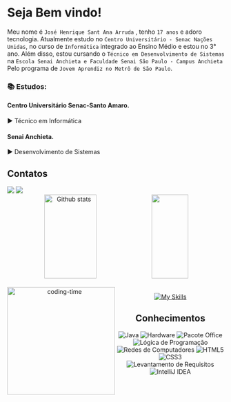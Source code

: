 # Seja Bem vindo!

Meu nome é `José Henrique Sant Ana Arruda` , tenho `17 anos` e adoro tecnologia. Atualmente estudo no `Centro Universitário - Senac Nações Unidas`, no curso de `Informática` integrado ao Ensino Médio e estou no 3° ano. Além disso, estou cursando o `Técnico em Desenvolvimento de Sistemas` na `Escola Senai Anchieta e Faculdade Senai São Paulo - Campus Anchieta` Pelo programa de `Jovem Aprendiz no Metrô de São Paulo`.

### 📚 Estudos:
#### Centro Universitário Senac-Santo Amaro.
► Técnico em Informática
#### Senai Anchieta.
► Desenvolvimento de Sistemas
 
## Contatos
<div>
<a href = "mailto:profissionaljoseh@gmail.com"><img src="https://img.shields.io/badge/Gmail-D14836?style=for-the-badge&logo=gmail&logoColor=white"></a>
<a href="https://www.linkedin.com/in/josé-henrique-25568835a" target="_blank"><img src="https://img.shields.io/badge/LinkedIn-0077B5?style=for-the-badge&logo=linkedin&logoColor=white" target="_blank"></a> <br>
</div>

<div align="center">  
  <img width="49%" height="195px" src="https://github-readme-stats.vercel.app/api?username=Henriquerssx&show_icons=true&count_private=true&hide_border=true&title_color=5d5fe8&icon_color=5d5fe8&text_color=c9d1d9&bg_color=0d1117" alt="Github stats" /> 
  <img width="41%" height="195px" src="https://github-readme-stats.vercel.app/api/top-langs/?username=Henriquerss&layout=compact&hide_border=true&title_color=5d5fe8&text_color=5d5fe8&bg_color=0d1117" />
</div>



   
<div align="center"> 
 <div style="display: inline_block"><br>
    <img align="left" height="250" alt="coding-time" src="devGif.gif">

   

[![My Skills](https://skillicons.dev/icons?i=java,springboot,mysql,git,kotlin,javascript)](https://skillicons.dev)

 </div>
<div>

##
 
## Conhecimentos 
![Java]( https://img.shields.io/badge/Java-ED8B00?style=for-the-badge&logo=java&logoColor=white)
![Hardware](https://img.shields.io/badge/Hardware-323330?style=for-the-badge&logo=PCGamingWiki&logoColor=white) 
![Pacote Office](https://img.shields.io/badge/Microsoft_Office-D83B01?style=for-the-badge&logo=microsoft-office&logoColor=white) 
![Lógica de Programação](https://img.shields.io/badge/L%C3%B3gica%20de%20Programa%C3%A7%C3%A3o-792EE5?style=for-the-badge&logo=GNOME%20Terminal&logoColor=white) 
![Redes de Computadores](https://img.shields.io/badge/Redes%20de%20computadores-F01F7A?style=for-the-badge&logo=Relay&logoColor=white)
![HTML5](https://img.shields.io/badge/HTML5-E34F26?style=for-the-badge&logo=html5&logoColor=white)
![CSS3](https://img.shields.io/badge/CSS3-1572B6?style=for-the-badge&logo=css3&logoColor=white)
![Levantamento de Requisitos](https://img.shields.io/badge/Levantamento%20de%20Requisitos-297c04?style=for-the-badge&logo=levantamentoderequisitos&logoColor=white)
![IntelliJ IDEA](https://img.shields.io/badge/IntelliJIDEA-000000.svg?style=for-the-badge&logo=intellij-idea&logoColor=white)


